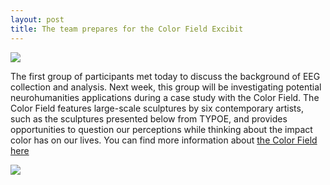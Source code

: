 ```yaml
---
layout: post
title: The team prepares for the Color Field Excibit
---
```

<img src="/neurohumanities/photos/first_class.jpg">
<br>
<p>The first group of participants met today to discuss the background of EEG collection and analysis. Next week, this group will be investigating potential neurohumanities applications during a case study with the Color Field. The Color Field features large-scale sculptures by six contemporary artists, such as the sculptures presented below from TYPOE, and provides opportunities to question our perceptions while thinking about the impact color has on our lives. You can find more information about <a href="https://uhsystem.edu/public-art/color-field/">the Color Field here</a> </p>

<img src="/neurohumanities/photos/Typoe.jpg">


